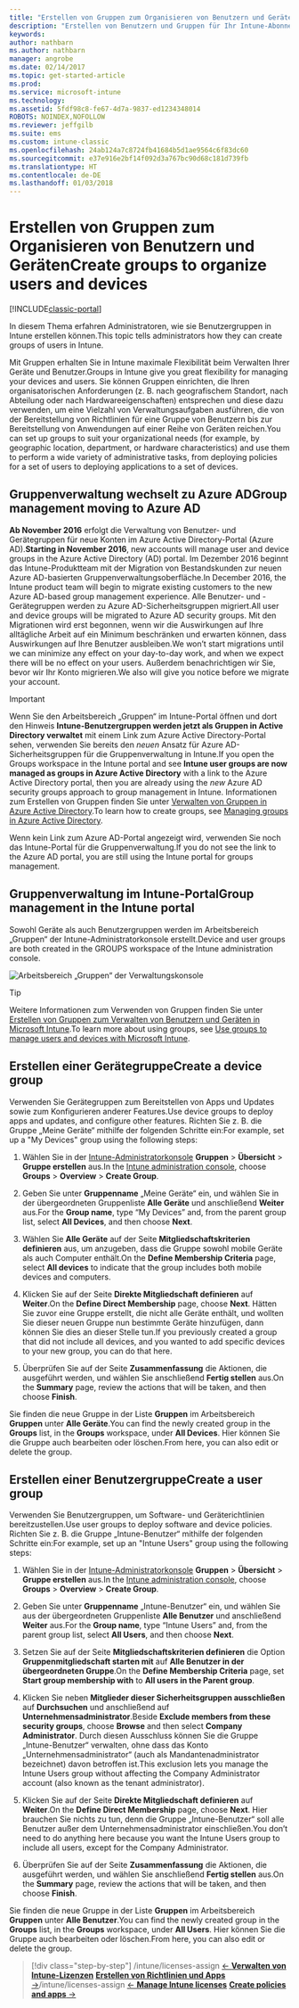 ```yaml
---
title: "Erstellen von Gruppen zum Organisieren von Benutzern und Geräten"
description: "Erstellen von Benutzern und Gruppen für Ihr Intune-Abonnement"
keywords: 
author: nathbarn
ms.author: nathbarn
manager: angrobe
ms.date: 02/14/2017
ms.topic: get-started-article
ms.prod: 
ms.service: microsoft-intune
ms.technology: 
ms.assetid: 5fdf98c8-fe67-4d7a-9837-ed1234348014
ROBOTS: NOINDEX,NOFOLLOW
ms.reviewer: jeffgilb
ms.suite: ems
ms.custom: intune-classic
ms.openlocfilehash: 24ab124a7c8724fb41684b5d1ae9564c6f83dc60
ms.sourcegitcommit: e37e916e2bf14f092d3a767bc90d68c181d739fb
ms.translationtype: HT
ms.contentlocale: de-DE
ms.lasthandoff: 01/03/2018
---
```

# <a name="create-groups-to-organize-users-and-devices"></a><span data-ttu-id="65ecc-103">Erstellen von Gruppen zum Organisieren von Benutzern und Geräten</span><span class="sxs-lookup"><span data-stu-id="65ecc-103">Create groups to organize users and devices</span></span>

[!INCLUDE[classic-portal](../includes/classic-portal.md)]

<span data-ttu-id="65ecc-104">In diesem Thema erfahren Administratoren, wie sie Benutzergruppen in Intune erstellen können.</span><span class="sxs-lookup"><span data-stu-id="65ecc-104">This topic tells administrators how they can create groups of users in Intune.</span></span>

<span data-ttu-id="65ecc-105">Mit Gruppen erhalten Sie in Intune maximale Flexibilität beim Verwalten Ihrer Geräte und Benutzer.</span><span class="sxs-lookup"><span data-stu-id="65ecc-105">Groups in Intune give you great flexibility for managing your devices and users.</span></span> <span data-ttu-id="65ecc-106">Sie können Gruppen einrichten, die Ihren organisatorischen Anforderungen (z. B. nach geografischem Standort, nach Abteilung oder nach Hardwareeigenschaften) entsprechen und diese dazu verwenden, um eine Vielzahl von Verwaltungsaufgaben ausführen, die von der Bereitstellung von Richtlinien für eine Gruppe von Benutzern bis zur Bereitstellung von Anwendungen auf einer Reihe von Geräten reichen.</span><span class="sxs-lookup"><span data-stu-id="65ecc-106">You can set up groups to suit your organizational needs (for example, by geographic location, department, or hardware characteristics) and use them to perform a wide variety of administrative tasks, from deploying policies for a set of users to deploying applications to a set of devices.</span></span>

## <a name="group-management-moving-to-azure-ad"></a><span data-ttu-id="65ecc-107">Gruppenverwaltung wechselt zu Azure AD</span><span class="sxs-lookup"><span data-stu-id="65ecc-107">Group management moving to Azure AD</span></span>

<span data-ttu-id="65ecc-108">**Ab November 2016** erfolgt die Verwaltung von Benutzer- und Gerätegruppen für neue Konten im Azure Active Directory-Portal (Azure AD).</span><span class="sxs-lookup"><span data-stu-id="65ecc-108">**Starting in November 2016**, new accounts will manage user and device groups in the Azure Active Directory (AD) portal.</span></span> <span data-ttu-id="65ecc-109">Im Dezember 2016 beginnt das Intune-Produktteam mit der Migration von Bestandskunden zur neuen Azure AD-basierten Gruppenverwaltungsoberfläche.</span><span class="sxs-lookup"><span data-stu-id="65ecc-109">In December 2016, the Intune product team will begin to migrate existing customers to the new Azure AD-based group management experience.</span></span> <span data-ttu-id="65ecc-110">Alle Benutzer- und -Gerätegruppen werden zu Azure AD-Sicherheitsgruppen migriert.</span><span class="sxs-lookup"><span data-stu-id="65ecc-110">All user and device groups will be migrated to Azure AD security groups.</span></span> <span data-ttu-id="65ecc-111">Mit den Migrationen wird erst begonnen, wenn wir die Auswirkungen auf Ihre alltägliche Arbeit auf ein Minimum beschränken und erwarten können, dass Auswirkungen auf Ihre Benutzer ausbleiben.</span><span class="sxs-lookup"><span data-stu-id="65ecc-111">We won’t start migrations until we can minimize any effect on your day-to-day work, and when we expect there will be no effect on your users.</span></span> <span data-ttu-id="65ecc-112">Außerdem benachrichtigen wir Sie, bevor wir Ihr Konto migrieren.</span><span class="sxs-lookup"><span data-stu-id="65ecc-112">We also will give you notice before we migrate your account.</span></span>


>[!IMPORTANT]
>
><span data-ttu-id="65ecc-113">Wenn Sie den Arbeitsbereich „Gruppen“ im Intune-Portal öffnen und dort den Hinweis **Intune-Benutzergruppen werden jetzt als Gruppen in Active Directory verwaltet** mit einem Link zum Azure Active Directory-Portal sehen, verwenden Sie bereits den *neuen* Ansatz für Azure AD-Sicherheitsgruppen für die Gruppenverwaltung in Intune.</span><span class="sxs-lookup"><span data-stu-id="65ecc-113">If you open the Groups workspace in the Intune portal and see **Intune user groups are now managed as groups in Azure Active Directory** with a link to the Azure Active Directory portal, then you are already using the *new* Azure AD security groups approach to group management in Intune.</span></span> <span data-ttu-id="65ecc-114">Informationen zum Erstellen von Gruppen finden Sie unter [Verwalten von Gruppen in Azure Active Directory](https://docs.microsoft.com/azure/active-directory/active-directory-groups-create-azure-portal).</span><span class="sxs-lookup"><span data-stu-id="65ecc-114">To learn how to create groups, see [Managing groups in Azure Active Directory](https://docs.microsoft.com/azure/active-directory/active-directory-groups-create-azure-portal).</span></span>
>
><span data-ttu-id="65ecc-115">Wenn kein Link zum Azure AD-Portal angezeigt wird, verwenden Sie noch das Intune-Portal für die Gruppenverwaltung.</span><span class="sxs-lookup"><span data-stu-id="65ecc-115">If you do not see the link to the Azure AD portal, you are still using the Intune portal for groups management.</span></span>

## <a name="group-management-in-the-intune-portal"></a><span data-ttu-id="65ecc-116">Gruppenverwaltung im Intune-Portal</span><span class="sxs-lookup"><span data-stu-id="65ecc-116">Group management in the Intune portal</span></span>

<span data-ttu-id="65ecc-117">Sowohl Geräte als auch Benutzergruppen werden im Arbeitsbereich „Gruppen“ der Intune-Administratorkonsole erstellt.</span><span class="sxs-lookup"><span data-stu-id="65ecc-117">Device and user groups are both created in the GROUPS workspace of the Intune administration console.</span></span>

![Arbeitsbereich „Gruppen“ der Verwaltungskonsole](./media/groups.png)


> [!TIP]
> <span data-ttu-id="65ecc-119">Weitere Informationen zum Verwenden von Gruppen finden Sie unter [Erstellen von Gruppen zum Verwalten von Benutzern und Geräten in Microsoft Intune](/intune-classic/deploy-use/use-groups-to-manage-users-and-devices-with-microsoft-intune).</span><span class="sxs-lookup"><span data-stu-id="65ecc-119">To learn more about using groups, see [Use groups to manage users and devices with Microsoft Intune](/intune-classic/deploy-use/use-groups-to-manage-users-and-devices-with-microsoft-intune).</span></span>


## <a name="create-a-device-group"></a><span data-ttu-id="65ecc-120">Erstellen einer Gerätegruppe</span><span class="sxs-lookup"><span data-stu-id="65ecc-120">Create a device group</span></span>
<span data-ttu-id="65ecc-121">Verwenden Sie Gerätegruppen zum Bereitstellen von Apps und Updates sowie zum Konfigurieren anderer Features.</span><span class="sxs-lookup"><span data-stu-id="65ecc-121">Use device groups to deploy apps and updates, and configure other features.</span></span> <span data-ttu-id="65ecc-122">Richten Sie z. B. die Gruppe „Meine Geräte“ mithilfe der folgenden Schritte ein:</span><span class="sxs-lookup"><span data-stu-id="65ecc-122">For example, set up a "My Devices" group using the following steps:</span></span>

1.  <span data-ttu-id="65ecc-123">Wählen Sie in der [Intune-Administratorkonsole](https://manage.microsoft.com/) **Gruppen** > **Übersicht** > **Gruppe erstellen** aus.</span><span class="sxs-lookup"><span data-stu-id="65ecc-123">In the [Intune administration console](https://manage.microsoft.com/), choose **Groups** > **Overview** > **Create Group**.</span></span>

2.  <span data-ttu-id="65ecc-124">Geben Sie unter **Gruppenname** „Meine Geräte“ ein, und wählen Sie in der übergeordneten Gruppenliste **Alle Geräte** und anschließend **Weiter** aus.</span><span class="sxs-lookup"><span data-stu-id="65ecc-124">For the **Group name**, type “My Devices” and, from the parent group list, select **All Devices**, and then choose **Next**.</span></span>

3.  <span data-ttu-id="65ecc-125">Wählen Sie **Alle Geräte** auf der Seite **Mitgliedschaftskriterien definieren** aus, um anzugeben, dass die Gruppe sowohl mobile Geräte als auch Computer enthält.</span><span class="sxs-lookup"><span data-stu-id="65ecc-125">On the **Define Membership Criteria** page, select **All devices** to indicate that the group includes both mobile devices and computers.</span></span>

4.  <span data-ttu-id="65ecc-126">Klicken Sie auf der Seite **Direkte Mitgliedschaft definieren** auf **Weiter**.</span><span class="sxs-lookup"><span data-stu-id="65ecc-126">On the **Define Direct Membership** page, choose **Next**.</span></span> <span data-ttu-id="65ecc-127">Hätten Sie zuvor eine Gruppe erstellt, die nicht alle Geräte enthält, und wollten Sie dieser neuen Gruppe nun bestimmte Geräte hinzufügen, dann können Sie dies an dieser Stelle tun.</span><span class="sxs-lookup"><span data-stu-id="65ecc-127">If you previously created a group that did not include all devices, and you wanted to add specific devices to your new group, you can do that here.</span></span>

5.  <span data-ttu-id="65ecc-128">Überprüfen Sie auf der Seite **Zusammenfassung** die Aktionen, die ausgeführt werden, und wählen Sie anschließend **Fertig stellen** aus.</span><span class="sxs-lookup"><span data-stu-id="65ecc-128">On the **Summary** page, review the actions that will be taken, and then choose **Finish**.</span></span>

<span data-ttu-id="65ecc-129">Sie finden die neue Gruppe in der Liste **Gruppen** im Arbeitsbereich **Gruppen** unter **Alle Geräte**.</span><span class="sxs-lookup"><span data-stu-id="65ecc-129">You can find the newly created group in the **Groups** list, in the **Groups** workspace, under **All Devices**.</span></span> <span data-ttu-id="65ecc-130">Hier können Sie die Gruppe auch bearbeiten oder löschen.</span><span class="sxs-lookup"><span data-stu-id="65ecc-130">From here, you can also edit or delete the group.</span></span>

## <a name="create-a-user-group"></a><span data-ttu-id="65ecc-131">Erstellen einer Benutzergruppe</span><span class="sxs-lookup"><span data-stu-id="65ecc-131">Create a user group</span></span>
<span data-ttu-id="65ecc-132">Verwenden Sie Benutzergruppen, um Software- und Geräterichtlinien bereitzustellen.</span><span class="sxs-lookup"><span data-stu-id="65ecc-132">Use user groups to deploy software and device policies.</span></span> <span data-ttu-id="65ecc-133">Richten Sie z. B. die Gruppe „Intune-Benutzer“ mithilfe der folgenden Schritte ein:</span><span class="sxs-lookup"><span data-stu-id="65ecc-133">For example, set up an "Intune Users" group using the following steps:</span></span>

1.  <span data-ttu-id="65ecc-134">Wählen Sie in der [Intune-Administratorkonsole](https://manage.microsoft.com/) **Gruppen** > **Übersicht** > **Gruppe erstellen** aus.</span><span class="sxs-lookup"><span data-stu-id="65ecc-134">In the [Intune administration console](https://manage.microsoft.com/), choose **Groups** > **Overview** > **Create Group**.</span></span>

2.  <span data-ttu-id="65ecc-135">Geben Sie unter **Gruppenname** „Intune-Benutzer“ ein, und wählen Sie aus der übergeordneten Gruppenliste **Alle Benutzer** und anschließend **Weiter** aus.</span><span class="sxs-lookup"><span data-stu-id="65ecc-135">For the **Group name**, type “Intune Users” and, from the parent group list, select **All Users**, and then choose **Next**.</span></span>

3.  <span data-ttu-id="65ecc-136">Setzen Sie auf der Seite **Mitgliedschaftskriterien definieren** die Option **Gruppenmitgliedschaft starten mit** auf **Alle Benutzer in der übergeordneten Gruppe**.</span><span class="sxs-lookup"><span data-stu-id="65ecc-136">On the **Define Membership Criteria** page, set **Start group membership with** to **All users in the Parent group**.</span></span>

4.  <span data-ttu-id="65ecc-137">Klicken Sie neben **Mitglieder dieser Sicherheitsgruppen ausschließen** auf **Durchsuchen** und anschließend auf **Unternehmensadministrator**.</span><span class="sxs-lookup"><span data-stu-id="65ecc-137">Beside **Exclude members from these security groups**, choose **Browse** and then select **Company Administrator**.</span></span> <span data-ttu-id="65ecc-138">Durch diesen Ausschluss können Sie die Gruppe „Intune-Benutzer“ verwalten, ohne dass das Konto „Unternehmensadministrator“ (auch als Mandantenadministrator bezeichnet) davon betroffen ist.</span><span class="sxs-lookup"><span data-stu-id="65ecc-138">This exclusion lets you manage the Intune Users group without affecting the Company Administrator account (also known as the tenant administrator).</span></span>

5.  <span data-ttu-id="65ecc-139">Klicken Sie auf der Seite **Direkte Mitgliedschaft definieren** auf **Weiter**.</span><span class="sxs-lookup"><span data-stu-id="65ecc-139">On the **Define Direct Membership** page, choose **Next**.</span></span> <span data-ttu-id="65ecc-140">Hier brauchen Sie nichts zu tun, denn die Gruppe „Intune-Benutzer“ soll alle Benutzer außer dem Unternehmensadministrator einschließen.</span><span class="sxs-lookup"><span data-stu-id="65ecc-140">You don’t need to do anything here because you want the Intune Users group to include all users, except for the Company Administrator.</span></span>

6.  <span data-ttu-id="65ecc-141">Überprüfen Sie auf der Seite **Zusammenfassung** die Aktionen, die ausgeführt werden, und wählen Sie anschließend **Fertig stellen** aus.</span><span class="sxs-lookup"><span data-stu-id="65ecc-141">On the **Summary** page, review the actions that will be taken, and then choose **Finish**.</span></span>

<span data-ttu-id="65ecc-142">Sie finden die neue Gruppe in der Liste **Gruppen** im Arbeitsbereich **Gruppen** unter **Alle Benutzer**.</span><span class="sxs-lookup"><span data-stu-id="65ecc-142">You can find the newly created group in the **Groups** list, in the **Groups** workspace, under **All Users**.</span></span> <span data-ttu-id="65ecc-143">Hier können Sie die Gruppe auch bearbeiten oder löschen.</span><span class="sxs-lookup"><span data-stu-id="65ecc-143">From here, you can also edit or delete the group.</span></span>

> [!div class="step-by-step"]
> <span data-ttu-id="65ecc-144">/intune/licenses-assign [&larr; **Verwalten von Intune-Lizenzen**](/intune/licenses-assign)       [**Erstellen von Richtlinien und Apps** &rarr;](.\start-with-a-paid-subscription-to-microsoft-intune-step-6.md)</span><span class="sxs-lookup"><span data-stu-id="65ecc-144">/intune/licenses-assign [&larr; **Manage Intune licenses**](/intune/licenses-assign)       [**Create policies and apps** &rarr;](.\start-with-a-paid-subscription-to-microsoft-intune-step-6.md)</span></span>  

